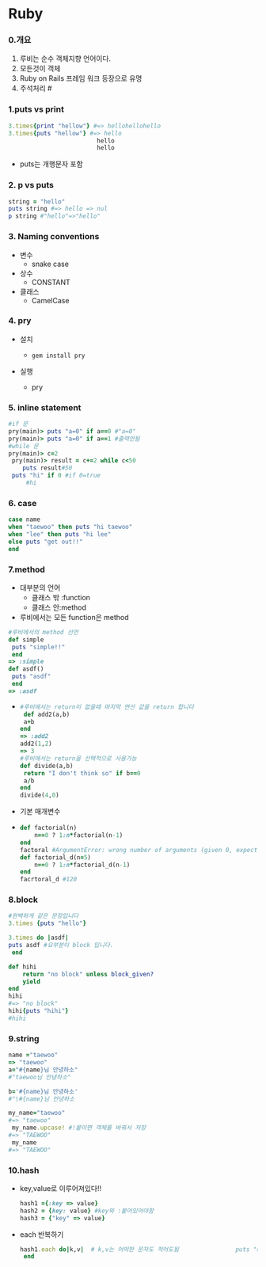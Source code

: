 # Ruby

### 0.개요

1. 루비는 순수 객체지향 언어이다.
2. 모든것이 객체
3. Ruby on Rails 프레임 워크 등장으로 유명
4. 주석처리 #

### 1.puts vs print

~~~ruby
3.times{print "hellow"} #=> hellohellohello
3.times{puts "hellow"} #=> hello
						 hello
						 hello
~~~

- puts는 개행문자 포함

### 2. p vs puts

~~~ruby
string = "hello"
puts string #=> hello => nul
p string #"hello"=>"hello"
~~~

### 3. Naming conventions

- 변수
  - snake case
- 상수
  - CONSTANT
- 클래스
  - CamelCase

### 4. pry

- 설치

  - `gem install pry`

- 실행

  - pry

  

### 5. inline statement

~~~ruby
#if 문
pry(main)> puts "a=0" if a==0 #"a=0"
pry(main)> puts "a=0" if a==1 #출력안됨
#while 문
pry(main)> c=2
 pry(main)> result = c+=2 while c<50 
    puts result#50
 puts "hi" if 0 #if 0=true
     #hi
~~~

### 6. case

~~~ruby
case name
when "taewoo" then puts "hi taewoo"  
when "lee" then puts "hi lee"  
else puts "get out!!"  
end  
~~~

### 7.method

- 대부분의 언어
  - 클래스 밖 :function
  - 클래스 안:method
- 루비에서는 모든 function은 method

~~~ruby
#루비에서의 method 선언
def simple
 puts "simple!!"
 end  
=> :simple
def asdf()
 puts "asdf"
 end  
=> :asdf
~~~

- ~~~ruby
  #루비에서는 return이 없을때 마지막 연산 값을 return 합니다
   def add2(a,b)
   a+b
  end  
  => :add2
  add2(1,2)
  => 3
  #루비에서는 return을 선택적으로 사용가능
  def divide(a,b)
   return "I don't think so" if b==0
   a/b
  end
  divide(4,0)
  ~~~

- 기본 매개변수

- ~~~ruby
  def factorial(n)
      n==0 ? 1:n*factorial(n-1)
  end
  factoral #ArgumentError: wrong number of arguments (given 0, expected 1)
  def factorial_d(n=5)
      n==0 ? 1:n*factorial_d(n-1)
  end
  facrtoral_d #120
  ~~~

### 8.block

~~~ruby
#완벽하게 같은 문장입니다
3.times {puts "hello"}

3.times do |asdf|
puts asdf #요부분이 block 입니다.
 end  

~~~

~~~ruby
def hihi
	return "no block" unless block_given?
	yield
end  
hihi 
#=> "no block"
hihi{puts "hihi"}
#hihi
~~~

### 9.string

~~~ruby
name ="taewoo"
=> "taewoo"
a="#{name}님 안녕하소"                             
#"taewoo님 안녕하소"

b='#{name}님 안녕하소'
#"\#{name}님 안녕하소
~~~

~~~ruby
my_name="taewoo"
#=> "taewoo"
 my_name.upcase! #!붙이면 객체를 바꿔서 저장
#=> "TAEWOO"
 my_name
#=> "TAEWOO"
~~~

### 10.hash

- key,value로 이루어져있다!!

  ~~~ruby
  hash1 ={:key => value}
  hash2 = {key: value} #key와 :붙어있어야함
  hash3 = {"key" => value}
  ~~~

- each 반복하기

  ~~~ruby
  hash1.each do|k,v|  # k,v는 어떠한 문자도 적어도됨                puts "#{k}:#{v}"  
   end  
  ~~~

  

### 